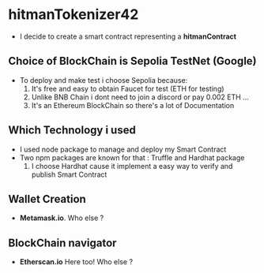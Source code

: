 # hitmanTokenizer42
* I decide to create a smart contract representing a **hitmanContract**

## Choice of BlockChain is Sepolia TestNet (Google)
* To deploy and make test i choose Sepolia because:
  1. It's free and easy to obtain Faucet for test (ETH for testing)
  2. Unlike BNB Chain i dont need to join a discord or pay 0.002 ETH ...
  3. It's an Ethereum BlockChain so there's a lot of Documentation

## Which Technology i used
* I used node package to manage and deploy my Smart Contract
* Two npm packages are known for that : Truffle and Hardhat package
  1. I choose Hardhat cause it implement a easy way to verify and publish Smart Contract

## Wallet Creation
* **Metamask.io**. Who else ?

## BlockChain navigator
* **Etherscan.io** Here too! Who else ?